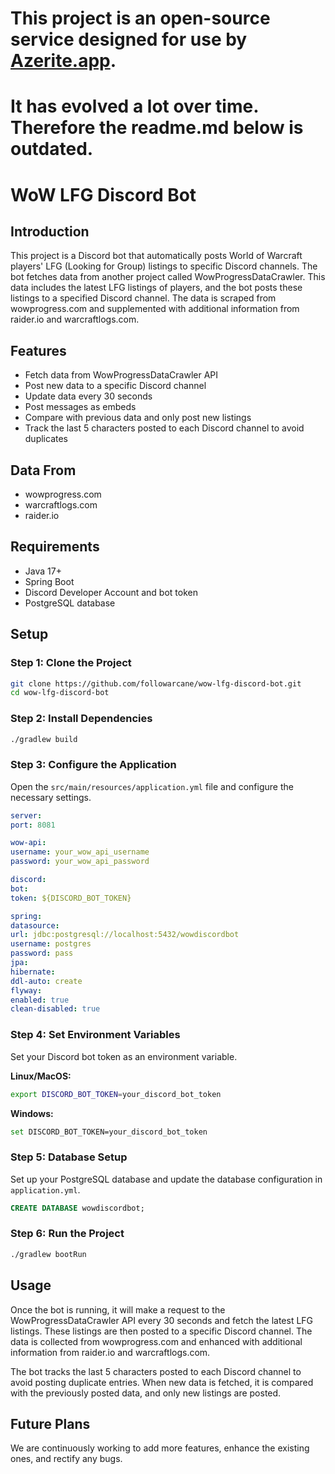 # **This project is an open-source service designed for use by [Azerite.app](https://azerite.app).** 

# **It has evolved a lot over time. Therefore the readme.md below is outdated.** 

# WoW LFG Discord Bot

## Introduction

This project is a Discord bot that automatically posts World of Warcraft players' LFG (Looking for Group) listings to specific Discord channels. The bot fetches data from another project called WowProgressDataCrawler. This data includes the latest LFG listings of players, and the bot posts these listings to a specified Discord channel. The data is scraped from wowprogress.com and supplemented with additional information from raider.io and warcraftlogs.com.

## Features

- Fetch data from WowProgressDataCrawler API
- Post new data to a specific Discord channel
- Update data every 30 seconds
- Post messages as embeds
- Compare with previous data and only post new listings
- Track the last 5 characters posted to each Discord channel to avoid duplicates

## Data From

- wowprogress.com
- warcraftlogs.com
- raider.io

## Requirements

- Java 17+
- Spring Boot
- Discord Developer Account and bot token
- PostgreSQL database

## Setup

### Step 1: Clone the Project

```bash
git clone https://github.com/followarcane/wow-lfg-discord-bot.git
cd wow-lfg-discord-bot
```

### Step 2: Install Dependencies

```bash
./gradlew build
```

### Step 3: Configure the Application

Open the `src/main/resources/application.yml` file and configure the necessary settings.

```yaml
server:
port: 8081

wow-api:
username: your_wow_api_username
password: your_wow_api_password

discord:
bot:
token: ${DISCORD_BOT_TOKEN}

spring:
datasource:
url: jdbc:postgresql://localhost:5432/wowdiscordbot
username: postgres
password: pass
jpa:
hibernate:
ddl-auto: create
flyway:
enabled: true
clean-disabled: true
```

### Step 4: Set Environment Variables

Set your Discord bot token as an environment variable.

**Linux/MacOS:**

```bash
export DISCORD_BOT_TOKEN=your_discord_bot_token
```

**Windows:**

```bash
set DISCORD_BOT_TOKEN=your_discord_bot_token
```

### Step 5: Database Setup

Set up your PostgreSQL database and update the database configuration in `application.yml`.

```sql
CREATE DATABASE wowdiscordbot;
```

### Step 6: Run the Project

```bash
./gradlew bootRun
```

## Usage

Once the bot is running, it will make a request to the WowProgressDataCrawler API every 30 seconds and fetch the latest LFG listings. These listings are then posted to a specific Discord channel. The data is collected from wowprogress.com and enhanced with additional information from raider.io and warcraftlogs.com.

The bot tracks the last 5 characters posted to each Discord channel to avoid posting duplicate entries. When new data is fetched, it is compared with the previously posted data, and only new listings are posted.

## Future Plans

We are continuously working to add more features, enhance the existing ones, and rectify any bugs.
